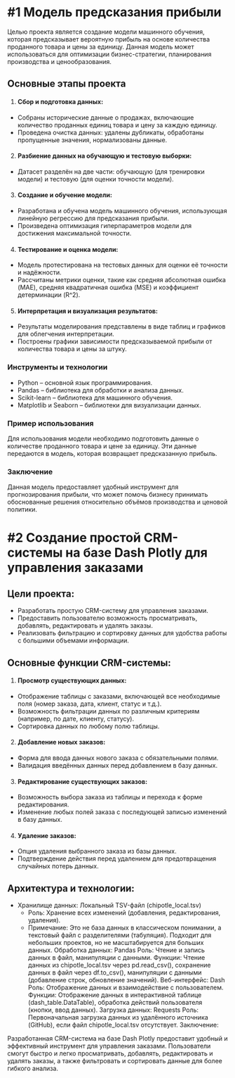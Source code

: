 # #1 Модель предсказания прибыли
Целью проекта является создание модели машинного обучения, которая предсказывает вероятную прибыль на основе количества проданного товара и цены за единицу. Данная модель может использоваться для оптимизации бизнес-стратегии, планирования производства и ценообразования.

## Основные этапы проекта
1. #### Сбор и подготовка данных:
- Собраны исторические данные о продажах, включающие количество проданных единиц товара и цену за каждую единицу.
- Проведена очистка данных: удалены дубликаты, обработаны пропущенные значения, нормализованы данные.
2. #### Разбиение данных на обучающую и тестовую выборки:
- Датасет разделён на две части: обучающую (для тренировки модели) и тестовую (для оценки точности модели).
3. #### Создание и обучение модели:
- Разработана и обучена модель машинного обучения, использующая линейную регрессию для предсказания прибыли.
- Произведена оптимизация гиперпараметров модели для достижения максимальной точности.
4. #### Тестирование и оценка модели:
- Модель протестирована на тестовых данных для оценки её точности и надёжности.
- Рассчитаны метрики оценки, такие как средняя абсолютная ошибка (MAE), средняя квадратичная ошибка (MSE) и коэффициент детерминации (R^2).
5. #### Интерпретация и визуализация результатов:
- Результаты моделирования представлены в виде таблиц и графиков для облегчения интерпретации.
- Построены графики зависимости предсказываемой прибыли от количества товара и цены за штуку.
### Инструменты и технологии
- Python – основной язык программирования.
- Pandas – библиотека для обработки и анализа данных.
- Scikit-learn – библиотека для машинного обучения.
- Matplotlib и Seaborn – библиотеки для визуализации данных.
### Пример использования
Для использования модели необходимо подготовить данные о количестве проданного товара и цене за единицу. Эти данные передаются в модель, которая возвращает предсказанную прибыль.
### Заключение
Данная модель предоставляет удобный инструмент для прогнозирования прибыли, что может помочь бизнесу принимать обоснованные решения относительно объёмов производства и ценовой политики.

# #2 Создание простой CRM-системы на базе Dash Plotly для управления заказами
## Цели проекта:

- Разработать простую CRM-систему для управления заказами.
- Предоставить пользователю возможность просматривать, добавлять, редактировать и удалять заказы.
- Реализовать фильтрацию и сортировку данных для удобства работы с большими объемами информации.

## Основные функции CRM-системы:

1. #### Просмотр существующих данных:
- Отображение таблицы с заказами, включающей все необходимые поля (номер заказа, дата, клиент, статус и т.д.).
- Возможность фильтрации данных по различным критериям (например, по дате, клиенту, статусу).
- Сортировка данных по любому полю таблицы.
2. #### Добавление новых заказов:
- Форма для ввода данных нового заказа с обязательными полями.
- Валидация введённых данных перед добавлением в базу данных.
3. #### Редактирование существующих заказов:
- Возможность выбора заказа из таблицы и перехода к форме редактирования.
- Изменение любых полей заказа с последующей записью изменений в базу данных.
4. #### Удаление заказов:
- Опция удаления выбранного заказа из базы данных.
- Подтверждение действия перед удалением для предотвращения случайных потерь данных.
## Архитектура и технологии:

- Хранилище данных: Локальный TSV-файл (chipotle_local.tsv)
  - Роль: Хранение всех изменений (добавления, редактирования, удаления).
  - Примечание: Это не база данных в классическом понимании, а текстовый файл с разделителями (табуляция). Подходит для небольших проектов, но не масштабируется для больших данных.
Обработка данных: Pandas
Роль: Чтение и запись данных в файл, манипуляции с данными.
Функции: Чтение данных из chipotle_local.tsv через pd.read_csv(), сохранение данных в файл через df.to_csv(), манипуляции с данными (добавление строк, обновление значений).
Веб-интерфейс: Dash
Роль: Отображение данных и взаимодействие с пользователем.
Функции: Отображение данных в интерактивной таблице (dash_table.DataTable), обработка действий пользователя (кнопки, ввод данных).
Загрузка данных: Requests
Роль: Первоначальная загрузка данных из удалённого источника (GitHub), если файл chipotle_local.tsv отсутствует.
Заключение:

Разработанная CRM-система на базе Dash Plotly предоставит удобный и эффективный инструмент для управления заказами. Пользователи смогут быстро и легко просматривать, добавлять, редактировать и удалять заказы, а также фильтровать и сортировать данные для более гибкого анализа.

